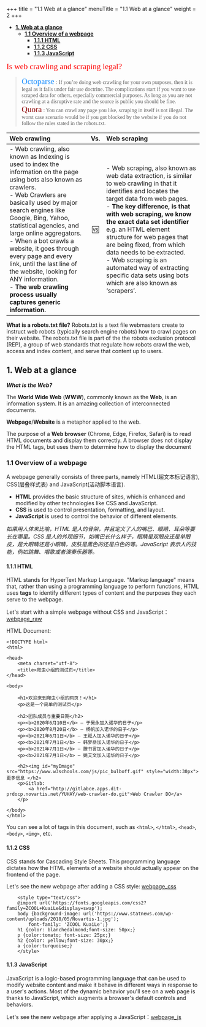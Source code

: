 +++
title = "1.1 Web at a glance"
menuTitle = "1.1 Web at a glance"
weight = 2
+++

- [**1. Web at a glance**](#1-web-at-a-glance)
  - [**1.1 Overview of a webpage**](#11-overview-of-a-webpage)
    - [**1.1.1 HTML**](#111-html)
    - [**1.1.2 CSS**](#112-css)
    - [**1.1.3 JavaScript**](#113-javascript)


<span style="font-family:Impact; font-size:1.5em;color:red;">Is web crawling and scraping legal?</span>
><span style="font-family:Georgia;color:rgb(30,144,255);font-size:1.5em">Octoparse</span> <span style="font-family:Georgia; font-size:1em;">: If you’re doing web crawling for your own purposes, then it is legal as it falls under fair use doctrine. The complications start if you want to use scraped data for others, especially commercial purposes. As long as you are not crawling at a disruptive rate and the source is public you should be fine.</span> <br> 
> <span style="font-family:Georgia;color:rgb(139,0,0);font-size:1.5em">Quora</span> <span style="font-family:Georgia; font-size:1em;">: You can crawl any page you like, scraping in itself is not illegal. The worst case scenario would be if you got blocked by the website if you do not follow the rules stated in the robots.txt.</span>

|Web crawling| Vs. |Web scraping|
|:---|:---:|:---|
|- Web crawling, also known as Indexing is used to index the information on the page using bots also known as crawlers.<br> - Web Crawlers are basically used by major search engines like Google, Bing, Yahoo, statistical agencies, and large online aggregators.<br>- When a bot crawls a website, it goes through every page and every link, until the last line of the website, looking for ANY information.<br> - **The web crawling process usually captures generic information.**|🆚|- Web scraping, also known as web data extraction, is similar to web crawling in that it identifies and locates the target data from web pages.<br> - **The key difference, is that with web scraping, we know the exact data set identifier** e.g. an HTML element structure for web pages that are being fixed, from which data needs to be extracted.<br> - Web scraping is an automated way of extracting specific data sets using bots which are also known as ‘scrapers’.|

**What is a robots.txt file?** Robots.txt is a text file webmasters create to instruct web robots (typically search engine robots) how to crawl pages on their website. The robots.txt file is part of the the robots exclusion protocol (REP), a group of web standards that regulate how robots crawl the web, access and index content, and serve that content up to users.

## **1. Web at a glance** 
***What is the Web?*** 

The **World Wide Web** (**WWW**), commonly known as the **Web**, is an information system. It is an amazing collection of interconnected documents. 

**Webpage**/**Website** is a metaphor applied to the web.

The purpose of a **Web browser** (Chrome, Edge, Firefox, Safari) is to read HTML documents and display them correctly. A browser does not display the HTML tags, but uses them to determine how to display the document

### **1.1 Overview of a webpage**
A webpage generally consists of three parts, namely HTML(超文本标记语言), CSS(层叠样式表) and JavaScript(活动脚本语言).

- **HTML** provides the basic structure of sites, which is enhanced and modified by other technologies like CSS and JavaScript.
- **CSS** is used to control presentation, formatting, and layout.
- **JavaScript** is used to control the behavior of different elements.
  
*如果用人体来比喻，HTML 是人的骨架，并且定义了人的嘴巴、眼睛、耳朵等要长在哪里。CSS 是人的外观细节，如嘴巴长什么样子，眼睛是双眼皮还是单眼皮，是大眼睛还是小眼睛，皮肤是黑色的还是白色的等。JavaScript 表示人的技能，例如跳舞、唱歌或者演奏乐器等。*

#### **1.1.1 HTML**
HTML stands for HyperText Markup Language. "Markup language" means that, rather than using a programming language to perform functions, HTML uses **tags** to identify different types of content and the purposes they each serve to the webpage.

Let's start with a simple webpage without CSS and JavaScript：[webpage_raw](https://htmlpreview.github.io/?https://github.com/RC-Web-crawler/Hugo-site/blob/main/content/1_web_at_glance/webpage_raw.html)

HTML Document:
```
<!DOCTYPE html>
<html>

<head>
    <meta charset="utf-8">
    <title>爬虫小组的测试页</title>
</head>

<body>

    <h1>欢迎来到爬虫小组的网页！</h1>
    <p>这是一个简单的测试页</p>

    <h2>团队成员与重要日期</h2>
    <p><b>2020年6月10日</b> — 于昊永加入诺华的日子</p>
    <p><b>2020年8月20日</b> — 杨帆加入诺华的日子</p>
    <p><b>2021年6月1日</b> — 王崧人加入诺华的日子</p>
    <p><b>2021年7月1日</b> — 韩梦岳加入诺华的日子</p>
    <p><b>2021年7月1日</b> — 滕书言加入诺华的日子</p>
    <p><b>2021年7月1日</b> — 姚艾文加入诺华的日子</p>

    <h2><img id="myImage" src="https://www.w3schools.com/js/pic_bulboff.gif" style="width:30px">更多信息 </h2>
    <p>Gitlab: 
        <a href="http://gitlabce.apps.dit-prdocp.novartis.net/YUHAY/web-crawler-do.git">Web Crawler DO</a>
    </p>
    
</body>
</html>
```
You can see a lot of tags in this document, such as `<html>`, `</html>`, `<head>`, `<body>`, `<img>`, etc.

#### **1.1.2 CSS**
CSS stands for Cascading Style Sheets. This programming language dictates how the HTML elements of a website should actually appear on the frontend of the page.

Let's see the new webpage after adding a CSS style: [webpage_css](https://htmlpreview.github.io/?https://github.com/RC-Web-crawler/Hugo-site/blob/main/content/1_web_at_glance/webpage_css.html)

```
    <style type="text/css">
    @import url('https://fonts.googleapis.com/css2?family=ZCOOL+KuaiLe&display=swap');
    body {background-image: url('https://www.statnews.com/wp-content/uploads/2018/05/Novartis-1.jpg');
        font-family: 'ZCOOL KuaiLe';}
    h1 {color: blanchedalmond;font-size: 50px;}
    p {color:tomato; font-size: 25px;}
    h2 {color: yellow;font-size: 30px;}
    a {color:turquoise;}
    </style>
```
#### **1.1.3 JavaScript**
JavaScript is a logic-based programming language that can be used to modify website content and make it behave in different ways in response to a user's actions. Most of the dynamic behavior you'll see on a web page is thanks to JavaScript, which augments a browser's default controls and behaviors.

Let's see the new webpage after applying a JavaScript：[webpage_js](https://htmlpreview.github.io/?https://github.com/RC-Web-crawler/Hugo-site/blob/main/content/1_web_at_glance/webpage_js.html)

